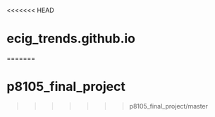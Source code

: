 <<<<<<< HEAD
# ecig_trends.github.io
=======
# p8105_final_project
>>>>>>> p8105_final_project/master
